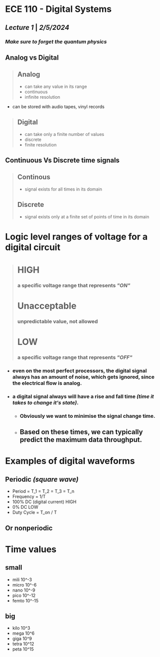# **ECE 110 - Digital Systems**

## *Lecture 1* | ***2/5/2024***

### *Make sure to forget the quantum physics*

## Analog vs Digital
>## Analog
>
>- can take any value in its range
>- continuous
>- infinite resolution
>
- can be stored with audio tapes, vinyl records

>## Digital
>
>- can take only a finite number of values
>- discrete
>- finite resolution

## Continuous Vs Discrete time signals
>## Continous
>
>- signal exists for all times in its domain
>
>## Discrete
>
>- signal exists only at a finite set of points of time in its domain

# Logic level ranges of voltage for a digital circuit
># HIGH
>### a specific voltage range that represents ***"ON"***
># Unacceptable
>### unpredictable value, not allowed
># LOW
>### a specific voltage range that represents ***"OFF"***

- ### even on the most perfect processors, the digital signal always has an amount of noise, which gets ignored, since the electrical flow is analog.
- ### a digital signal always will have a rise and fall time *(time it takes to change it's state)*.
  - ### Obviously we want to minimise the signal change time.

  - ## Based on these times, we can typically predict the maximum data throughput.

# Examples of digital waveforms
## Periodic ***(square wave)***

- Period = T_1 = T_2 = T_3 = T_n
- Frequency = 1/T
- 100% DC (digital current) HIGH
- 0% DC LOW
- Duty Cycle = T_on / T

## Or nonperiodic

# Time values
## small

- mili  10^-3
- micro 10^-6
- nano  10^-9
- pico  10^-12
- femto 10^-15

## big

- kilo  10^3
- mega  10^6
- giga  10^9
- tetra 10^12
- peta  10^15